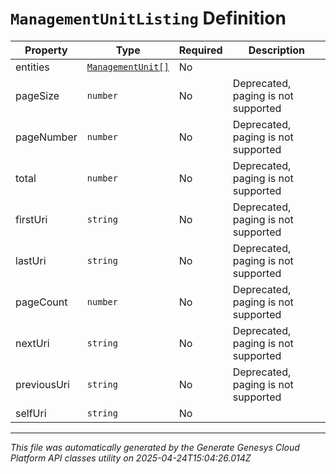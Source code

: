 # `ManagementUnitListing` Definition

| Property | Type | Required | Description |
|----------|------|----------|-------------|
| entities | [`ManagementUnit[]`](managementunit-definition.md) | No |  |
| pageSize | `number` | No | Deprecated, paging is not supported |
| pageNumber | `number` | No | Deprecated, paging is not supported |
| total | `number` | No | Deprecated, paging is not supported |
| firstUri | `string` | No | Deprecated, paging is not supported |
| lastUri | `string` | No | Deprecated, paging is not supported |
| pageCount | `number` | No | Deprecated, paging is not supported |
| nextUri | `string` | No | Deprecated, paging is not supported |
| previousUri | `string` | No | Deprecated, paging is not supported |
| selfUri | `string` | No |  |

---

*This file was automatically generated by the Generate Genesys Cloud Platform API classes utility on 2025-04-24T15:04:26.014Z*